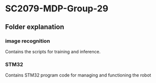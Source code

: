 # SC2079-MDP-Group-29

## Folder explanation

### image recognition
Contains the scripts for training and inference.

### STM32
Contains STM32 program code for managing and functioning the robot
